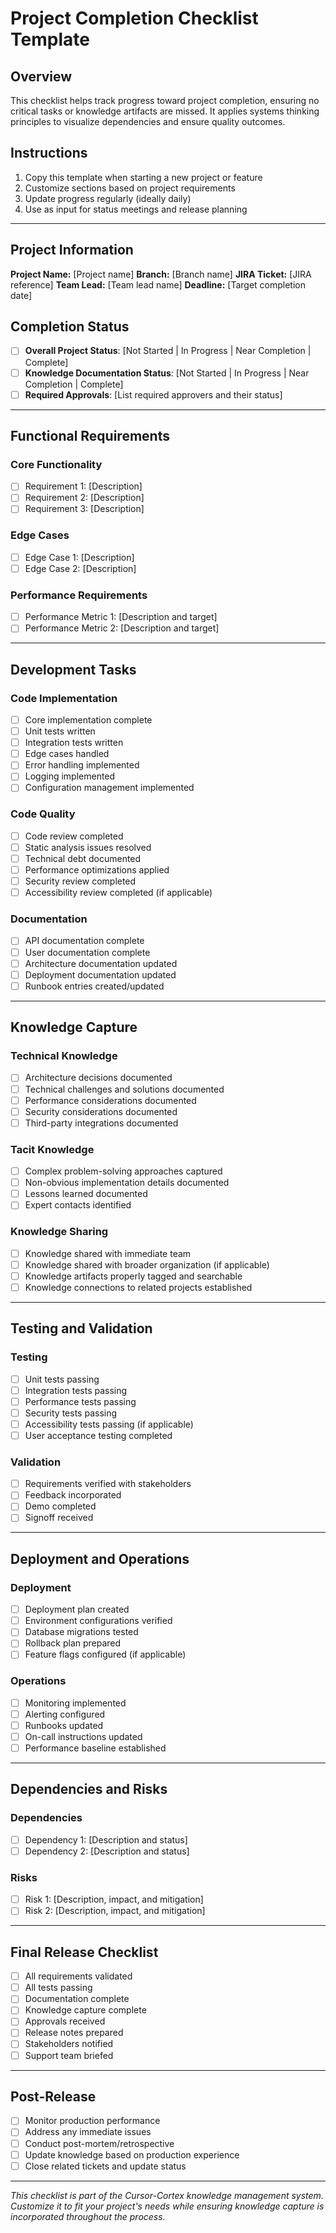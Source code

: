 # Project Completion Checklist Template

## Overview
This checklist helps track progress toward project completion, ensuring no critical tasks or knowledge artifacts are missed. It applies systems thinking principles to visualize dependencies and ensure quality outcomes.

## Instructions
1. Copy this template when starting a new project or feature
2. Customize sections based on project requirements
3. Update progress regularly (ideally daily)
4. Use as input for status meetings and release planning

---

## Project Information
**Project Name:** [Project name]
**Branch:** [Branch name]
**JIRA Ticket:** [JIRA reference]
**Team Lead:** [Team lead name]
**Deadline:** [Target completion date]

## Completion Status
- [ ] **Overall Project Status**: [Not Started | In Progress | Near Completion | Complete]
- [ ] **Knowledge Documentation Status**: [Not Started | In Progress | Near Completion | Complete]
- [ ] **Required Approvals**: [List required approvers and their status]

---

## Functional Requirements

### Core Functionality
- [ ] Requirement 1: [Description]
- [ ] Requirement 2: [Description]
- [ ] Requirement 3: [Description]
<!-- Add more as needed -->

### Edge Cases
- [ ] Edge Case 1: [Description]
- [ ] Edge Case 2: [Description]
<!-- Add more as needed -->

### Performance Requirements
- [ ] Performance Metric 1: [Description and target]
- [ ] Performance Metric 2: [Description and target]
<!-- Add more as needed -->

---

## Development Tasks

### Code Implementation
- [ ] Core implementation complete
- [ ] Unit tests written
- [ ] Integration tests written
- [ ] Edge cases handled
- [ ] Error handling implemented
- [ ] Logging implemented
- [ ] Configuration management implemented

### Code Quality
- [ ] Code review completed
- [ ] Static analysis issues resolved
- [ ] Technical debt documented
- [ ] Performance optimizations applied
- [ ] Security review completed
- [ ] Accessibility review completed (if applicable)

### Documentation
- [ ] API documentation complete
- [ ] User documentation complete
- [ ] Architecture documentation updated
- [ ] Deployment documentation updated
- [ ] Runbook entries created/updated

---

## Knowledge Capture

### Technical Knowledge
- [ ] Architecture decisions documented
- [ ] Technical challenges and solutions documented
- [ ] Performance considerations documented
- [ ] Security considerations documented
- [ ] Third-party integrations documented

### Tacit Knowledge
- [ ] Complex problem-solving approaches captured
- [ ] Non-obvious implementation details documented
- [ ] Lessons learned documented
- [ ] Expert contacts identified

### Knowledge Sharing
- [ ] Knowledge shared with immediate team
- [ ] Knowledge shared with broader organization (if applicable)
- [ ] Knowledge artifacts properly tagged and searchable
- [ ] Knowledge connections to related projects established

---

## Testing and Validation

### Testing
- [ ] Unit tests passing
- [ ] Integration tests passing
- [ ] Performance tests passing
- [ ] Security tests passing
- [ ] Accessibility tests passing (if applicable)
- [ ] User acceptance testing completed

### Validation
- [ ] Requirements verified with stakeholders
- [ ] Feedback incorporated
- [ ] Demo completed
- [ ] Signoff received

---

## Deployment and Operations

### Deployment
- [ ] Deployment plan created
- [ ] Environment configurations verified
- [ ] Database migrations tested
- [ ] Rollback plan prepared
- [ ] Feature flags configured (if applicable)

### Operations
- [ ] Monitoring implemented
- [ ] Alerting configured
- [ ] Runbooks updated
- [ ] On-call instructions updated
- [ ] Performance baseline established

---

## Dependencies and Risks

### Dependencies
- [ ] Dependency 1: [Description and status]
- [ ] Dependency 2: [Description and status]
<!-- Add more as needed -->

### Risks
- [ ] Risk 1: [Description, impact, and mitigation]
- [ ] Risk 2: [Description, impact, and mitigation]
<!-- Add more as needed -->

---

## Final Release Checklist
- [ ] All requirements validated
- [ ] All tests passing
- [ ] Documentation complete
- [ ] Knowledge capture complete
- [ ] Approvals received
- [ ] Release notes prepared
- [ ] Stakeholders notified
- [ ] Support team briefed

---

## Post-Release
- [ ] Monitor production performance
- [ ] Address any immediate issues
- [ ] Conduct post-mortem/retrospective
- [ ] Update knowledge based on production experience
- [ ] Close related tickets and update status

---

*This checklist is part of the Cursor-Cortex knowledge management system. Customize it to fit your project's needs while ensuring knowledge capture is incorporated throughout the process.* 